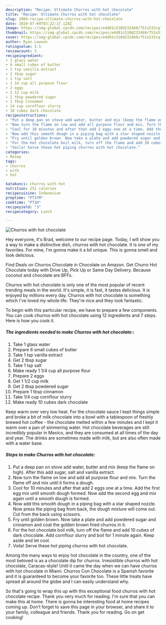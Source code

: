 ```yaml
---
description: "Recipe: Ultimate Churros with hot chocolate"
title: "Recipe: Ultimate Churros with hot chocolate"
slug: 2004-recipe-ultimate-churros-with-hot-chocolate
date: 2020-07-04T03:22:17.128Z
image: https://img-global.cpcdn.com/recipes/e4d81c510d2324b9/751x532cq70/churros-with-hot-chocolate-recipe-main-photo.jpg
thumbnail: https://img-global.cpcdn.com/recipes/e4d81c510d2324b9/751x532cq70/churros-with-hot-chocolate-recipe-main-photo.jpg
cover: https://img-global.cpcdn.com/recipes/e4d81c510d2324b9/751x532cq70/churros-with-hot-chocolate-recipe-main-photo.jpg
author: Ryan Lawson
ratingvalue: 3.5
reviewcount: 3
recipeingredient:
- 1 glass water
- 6 small cubes of butter
- 1 tsp vanilla extract
- 2 tbsp sugar
- 1 tsp salt
- 1 14 cup all purpose flour
- 2 eggs
- 1 12 cup milk
- 2 tbsp powdered sugar
- 1 tbsp cinnamon
- 14 cup cornflour slurry
- 10 cubes dark chocolate
recipeinstructions:
- "Put a deep pan on stove add water, butter and mix (keep the flame on high). After this add sugar, salt and vanilla extract."
- "Now turn the flame on low and add all purpose flour and mix. Turn the flame off and mix until it forms a dough."
- "Cool for 10 minutes and after that add 2 eggs one at a time. Add the first egg mix until smooth dough formed. Now add the second egg and mix again until a smooth dough is formed."
- "Now add this smooth dough in a piping bag with a star shaped nozzle. Now press the piping bag from back, the dough mixture will come out. Cut from the back using scissors."
- "Fry until golden brown. Now take a plate and add powdered sugar and cinnamon and coat the golden brown fried churros in it."
- "For the hot chocolate boil milk, turn off the flame and add 10 cubes of dark chocolate. Add cornflour slurry and boil for 1 minute again. Keep aside and let cool."
- "Voila! Serve these hot piping churros with hot chocolate."
categories:
- Resep
tags:
- churros
- with
- hot

katakunci: churros with hot
nutrition: 251 calories
recipecuisine: Indonesian
preptime: "PT37M"
cooktime: "PT1H"
recipeyield: "3"
recipecategory: Lunch

---
```



![Churros with hot chocolate](https://img-global.cpcdn.com/recipes/e4d81c510d2324b9/751x532cq70/churros-with-hot-chocolate-recipe-main-photo.jpg)

Hey everyone, it's Brad, welcome to our recipe page. Today, I will show you a way to make a distinctive dish, churros with hot chocolate. It is one of my favorites. For mine, I'm gonna make it a bit unique. This is gonna smell and look delicious.

Find Deals on Churros Chocolate in Chocolate on Amazon. Get Churro Hot Chocolate today with Drive Up, Pick Up or Same Day Delivery. Because coconut and chocolate are BFFs.

Churros with hot chocolate is only one of the most popular of recent trending meals in the world. It's simple, it is fast, it tastes delicious. It is enjoyed by millions every day. Churros with hot chocolate is something which I've loved my whole life. They're nice and they look fantastic.


To begin with this particular recipe, we have to prepare a few components. You can cook churros with hot chocolate using 12 ingredients and 7 steps. Here is how you cook it.

##### The ingredients needed to make Churros with hot chocolate::

1. Take 1 glass water
1. Prepare 6 small cubes of butter
1. Take 1 tsp vanilla extract
1. Get 2 tbsp sugar
1. Take 1 tsp salt
1. Make ready 1 1/4 cup all purpose flour
1. Prepare 2 eggs
1. Get 1 1/2 cup milk
1. Get 2 tbsp powdered sugar
1. Prepare 1 tbsp cinnamon
1. Take 1/4 cup cornflour slurry
1. Make ready 10 cubes dark chocolate


Keep warm over very low heat. For the chocolate sauce I kept things simple and broke a bit of milk chocolate into a bowl with a tablespoon of freshly brewed hot coffee - the chocolate melted within a few minutes and I kept it warm over a pan of simmering water. Hot chocolate beverages are still incredibly popular in Mexico, and they are consumed at all times of the day and year. The drinks are sometimes made with milk, but are also often made with a water base. 

##### Steps to make Churros with hot chocolate:

1. Put a deep pan on stove add water, butter and mix (keep the flame on high). After this add sugar, salt and vanilla extract.
1. Now turn the flame on low and add all purpose flour and mix. Turn the flame off and mix until it forms a dough.
1. Cool for 10 minutes and after that add 2 eggs one at a time. Add the first egg mix until smooth dough formed. Now add the second egg and mix again until a smooth dough is formed.
1. Now add this smooth dough in a piping bag with a star shaped nozzle. Now press the piping bag from back, the dough mixture will come out. Cut from the back using scissors.
1. Fry until golden brown. Now take a plate and add powdered sugar and cinnamon and coat the golden brown fried churros in it.
1. For the hot chocolate boil milk, turn off the flame and add 10 cubes of dark chocolate. Add cornflour slurry and boil for 1 minute again. Keep aside and let cool.
1. Voila! Serve these hot piping churros with hot chocolate.


Among the many ways to enjoy hot chocolate in the country, one of the most beloved is as a chocolate dip for churros. Irresistible churros with hot chocolate, Caracas-style! Until it came the day when we can have churros with hot chocolate in Miami. Churros Con Chocolate is a Spanish favorite and it is guaranteed to become your favorite too. These little treats have spread all around the globe and I can easily understand why. 

So that's going to wrap this up with this exceptional food churros with hot chocolate recipe. Thank you very much for reading. I'm sure that you can make this at home. There is gonna be interesting food at home recipes coming up. Don't forget to save this page in your browser, and share it to your family, colleague and friends. Thank you for reading. Go on get cooking!
